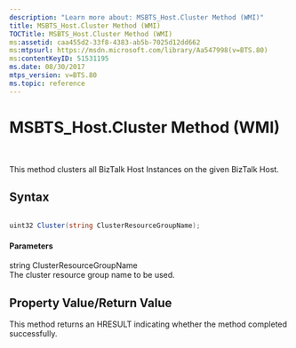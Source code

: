 ```yaml
---
description: "Learn more about: MSBTS_Host.Cluster Method (WMI)"
title: MSBTS_Host.Cluster Method (WMI)
TOCTitle: MSBTS_Host.Cluster Method (WMI)
ms:assetid: caa455d2-33f8-4383-ab5b-7025d12dd662
ms:mtpsurl: https://msdn.microsoft.com/library/Aa547998(v=BTS.80)
ms:contentKeyID: 51531195
ms.date: 08/30/2017
mtps_version: v=BTS.80
ms.topic: reference
---
```


# MSBTS\_Host.Cluster Method (WMI)

 

This method clusters all BizTalk Host Instances on the given BizTalk Host.

## Syntax

```C#
  
uint32 Cluster(string ClusterResourceGroupName);  
```

#### Parameters

string ClusterResourceGroupName  
The cluster resource group name to be used.

## Property Value/Return Value

This method returns an HRESULT indicating whether the method completed successfully.

